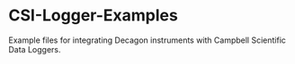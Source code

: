 CSI-Logger-Examples
===================

Example files for integrating Decagon instruments with Campbell Scientific Data Loggers.
